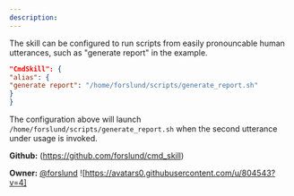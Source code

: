 ```yaml
---
description: 
---
```

The skill can be configured to run scripts from easily pronouncable human utterances, such as "generate report" in the example.

```json
"CmdSkill": {
"alias": {
"generate report": "/home/forslund/scripts/generate_report.sh"
}
}
```

The configuration above will launch `/home/forslund/scripts/generate_report.sh` when the second utterance under usage is invoked.

**Github:** (https://github.com/forslund/cmd_skill)

**Owner:** [@forslund](https://github.com/forslund) ![https://avatars0.githubusercontent.com/u/804543?v=4]

